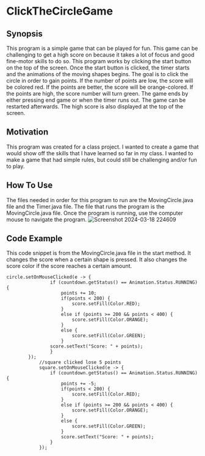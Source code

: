 # ClickTheCircleGame

## Synopsis
This program is a simple game that can be played for fun. This game can be challenging to get a high score on because it takes a lot of focus and good fine-motor skills to do so. This program works by clicking the start button on the top of the screen. Once the start button is clicked, the timer starts and the animations of the moving shapes begins. The goal is to click the circle in order to gain points. If the number of points are low, the score will be colored red. If the points are better, the score will be orange-colored. If the points are high, the score number will turn green. The game ends by either pressing end game or when the timer runs out. The game can be restarted afterwards. The high score is also displayed at the top of the screen. 

## Motivation 
This program was created for a class project. I wanted to create a game that would show off the skills that I have learned so far in my class. I wanted to make a game that had simple rules, but could still be challenging and/or fun to play. 

## How To Use
The files needed in order for this program to run are the MovingCircle.java file and the Timer.java file. The file that runs the program is the MovingCircle.java file. Once the program is running, use the computer mouse to navigate the program. 
![Screenshot 2024-03-18 224609](https://github.com/KaralineGlazier/ClickTheCircleGame/assets/148881979/735fa8c8-59f5-4611-a099-dc3fddf789ac)

## Code Example
This code snippet is from the MovingCircle.java file in the start method. It changes the score when a certain shape is pressed. It also changes the score color if the score reaches a certain amount. 
```
circle.setOnMouseClicked(e -> {
				if (countdown.getStatus() == Animation.Status.RUNNING) {
					points += 10;
					if(points < 200) {
						score.setFill(Color.RED);
					}
					else if (points >= 200 && points < 400) {
						score.setFill(Color.ORANGE);
					}
					else {
						score.setFill(Color.GREEN);
					}
				score.setText("Score: " + points);
				}
		});
			//square clicked lose 5 points 
			square.setOnMouseClicked(e -> {
				if (countdown.getStatus() == Animation.Status.RUNNING) {
					points += -5;
					if(points < 200) {
						score.setFill(Color.RED);
					}
					else if (points >= 200 && points < 400) {
						score.setFill(Color.ORANGE);
					}
					else {
						score.setFill(Color.GREEN);
					}
					score.setText("Score: " + points);
				}
			});
```
